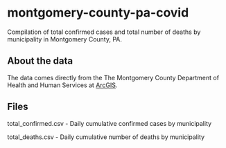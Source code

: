 # montgomery-county-pa-covid

Compilation of total confirmed cases and total number of deaths by municipality in Montgomery County, PA.

## About the data

The data comes directly from the The Montgomery County Department of Health and Human Services at [ArcGIS](www.arcgis.com/home/item.html?id=b31b6c48463c4ea98a57fe23df18fe62&view=list#overview).

## Files
total_confirmed.csv - Daily cumulative confirmed cases by municipality

total_deaths.csv - Daily cumulative number of deaths by municipality
